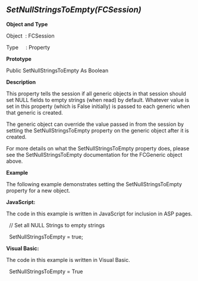 _SetNullStringsToEmpty(FCSession)_
----------------------------------

**Object and Type**

Object  : FCSession

Type     : Property

**Prototype**

Public SetNullStringsToEmpty  As Boolean

**Description**

This property tells the session if all generic objects in that session should set NULL fields to empty strings (when read) by default. Whatever value is set in this property (which is False initially) is passed to each generic when that generic is created.

The generic object can override the value passed in from the session by setting the SetNullStringsToEmpty  property on the generic object after it is created.

For more details on what the SetNullStringsToEmpty  property does, please see the SetNullStringsToEmpty  documentation for the FCGeneric object above.

**Example**

The following example demonstrates setting the SetNullStringsToEmpty  property for a new object.

**JavaScript:**

The code in this example is written in JavaScript for inclusion in ASP pages.

  // Set all NULL Strings to empty strings

  SetNullStringsToEmpty  = true;

**Visual Basic:**

The code in this example is written in Visual Basic.

  SetNullStringsToEmpty  = True